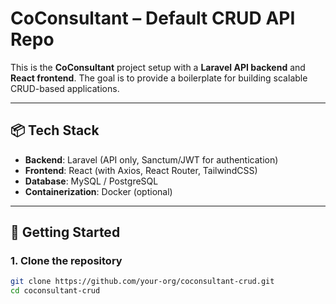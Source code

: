 # CoConsultant – Default CRUD API Repo

This is the **CoConsultant** project setup with a **Laravel API backend** and **React frontend**.
The goal is to provide a boilerplate for building scalable CRUD-based applications.

---

## 📦 Tech Stack
- **Backend**: Laravel (API only, Sanctum/JWT for authentication)
- **Frontend**: React (with Axios, React Router, TailwindCSS)
- **Database**: MySQL / PostgreSQL
- **Containerization**: Docker (optional)

---

## 🚀 Getting Started

### 1. Clone the repository
```bash
git clone https://github.com/your-org/coconsultant-crud.git
cd coconsultant-crud
